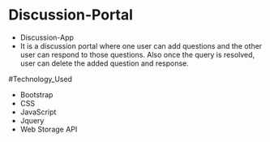 # Discussion-Portal
- Discussion-App
- It is a discussion portal where one user can add questions and the other user can respond to those questions. Also once the query is resolved, user can delete the added question and response. 

#Technology_Used
- Bootstrap 
- CSS 
- JavaScript 
- Jquery 
- Web Storage API
